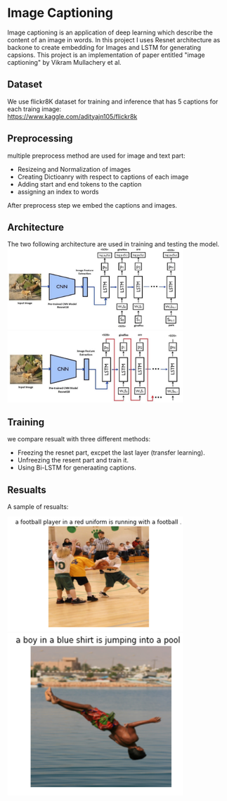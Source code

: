 # Image Captioning

Image captioning is an application of deep learning which describe the content of an image in words. In this project I uses Resnet architecture as backone to 
create embedding for Images and LSTM for generating capsions.
This project is an implementation of paper entitled "image captioning" by Vikram Mullachery et al.

## Dataset
We use flickr8K dataset for training and inference that has 5 captions for each traing image:<br />
https://www.kaggle.com/adityajn105/flickr8k <br />


## Preprocessing
multiple preprocess method are used for image and text part:

- Resizeing and Normalization of images
- Creating Dictioanry with respect to captions of each image
- Adding start and end tokens to the caption
- assigning an index to words

After preprocess step we embed the captions and images.

## Architecture
The two following architecture are used in training and testing the model. <br/>
<img src="imgs/training architecture.png" data-canonical-src="img/training architecture.png" width="400" /><br/>
<img src="imgs/testing architecture.png" data-canonical-src="img/testing architecture.png" width="400" />


## Training
we compare resualt with three different methods:
- Freezing the resnet part, excpet the last layer (transfer learning).
- Unfreezing the resent part and train it.
- Using Bi-LSTM for generaating captions.

## Resualts

A sample of resualts:

<img src="imgs/sample1.PNG" data-canonical-src="img/sample1.PNG" width="400" />
<img src="imgs/sample2.PNG" data-canonical-src="img/sample2.PNG" width="400" />





